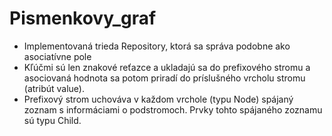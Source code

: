 # Pismenkovy_graf
* Implementovaná trieda Repository, ktorá sa správa podobne ako asociatívne pole  <br />
* Kľúčmi sú len znakové reťazce a ukladajú  sa do prefixového stromu a asociovaná hodnota sa potom priradí do príslušného vrcholu stromu (atribút value).  <br />
* Prefixový strom uchováva v každom vrchole (typu Node) spájaný zoznam s informáciami o podstromoch. Prvky tohto spájaného zoznamu sú typu Child.
